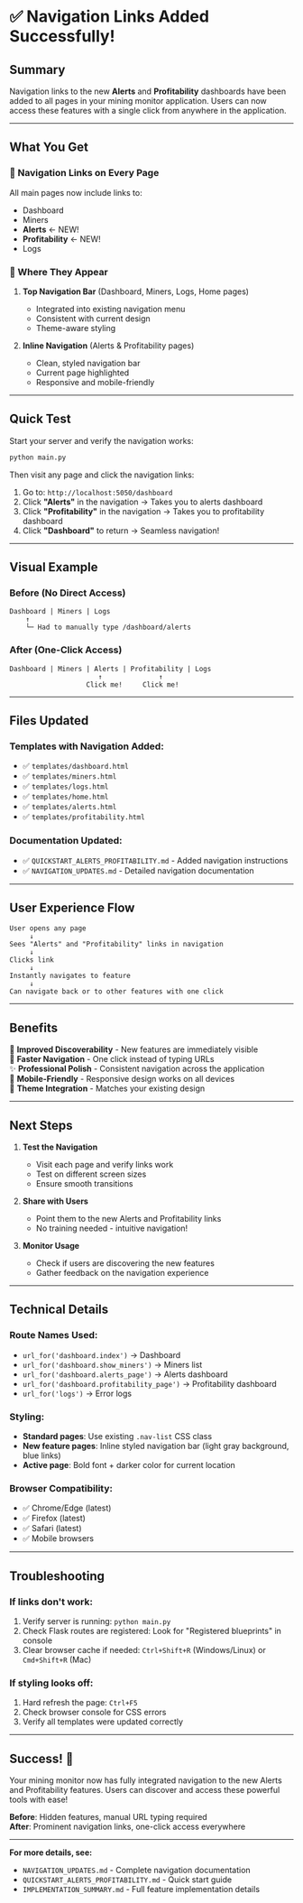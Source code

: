 # ✅ Navigation Links Added Successfully!

## Summary

Navigation links to the new **Alerts** and **Profitability** dashboards have been added to all pages in your mining monitor application. Users can now access these features with a single click from anywhere in the application.

---

## What You Get

### 🔗 Navigation Links on Every Page

All main pages now include links to:
- Dashboard
- Miners  
- **Alerts** ← NEW!
- **Profitability** ← NEW!
- Logs

### 📍 Where They Appear

1. **Top Navigation Bar** (Dashboard, Miners, Logs, Home pages)
   - Integrated into existing navigation menu
   - Consistent with current design
   - Theme-aware styling

2. **Inline Navigation** (Alerts & Profitability pages)
   - Clean, styled navigation bar
   - Current page highlighted
   - Responsive and mobile-friendly

---

## Quick Test

Start your server and verify the navigation works:

```bash
python main.py
```

Then visit any page and click the navigation links:

1. Go to: `http://localhost:5050/dashboard`
2. Click **"Alerts"** in the navigation → Takes you to alerts dashboard
3. Click **"Profitability"** in the navigation → Takes you to profitability dashboard
4. Click **"Dashboard"** to return → Seamless navigation!

---

## Visual Example

### Before (No Direct Access)
```
Dashboard | Miners | Logs
    ↑
    └─ Had to manually type /dashboard/alerts
```

### After (One-Click Access)
```
Dashboard | Miners | Alerts | Profitability | Logs
                      ↑              ↑
                   Click me!     Click me!
```

---

## Files Updated

### Templates with Navigation Added:
- ✅ `templates/dashboard.html`
- ✅ `templates/miners.html`
- ✅ `templates/logs.html`
- ✅ `templates/home.html`
- ✅ `templates/alerts.html`
- ✅ `templates/profitability.html`

### Documentation Updated:
- ✅ `QUICKSTART_ALERTS_PROFITABILITY.md` - Added navigation instructions
- ✅ `NAVIGATION_UPDATES.md` - Detailed navigation documentation

---

## User Experience Flow

```
User opens any page
     ↓
Sees "Alerts" and "Profitability" links in navigation
     ↓
Clicks link
     ↓
Instantly navigates to feature
     ↓
Can navigate back or to other features with one click
```

---

## Benefits

🎯 **Improved Discoverability** - New features are immediately visible  
🚀 **Faster Navigation** - One click instead of typing URLs  
✨ **Professional Polish** - Consistent navigation across the application  
📱 **Mobile-Friendly** - Responsive design works on all devices  
🎨 **Theme Integration** - Matches your existing design  

---

## Next Steps

1. **Test the Navigation**
   - Visit each page and verify links work
   - Test on different screen sizes
   - Ensure smooth transitions

2. **Share with Users**
   - Point them to the new Alerts and Profitability links
   - No training needed - intuitive navigation!

3. **Monitor Usage**
   - Check if users are discovering the new features
   - Gather feedback on the navigation experience

---

## Technical Details

### Route Names Used:
- `url_for('dashboard.index')` → Dashboard
- `url_for('dashboard.show_miners')` → Miners list
- `url_for('dashboard.alerts_page')` → Alerts dashboard
- `url_for('dashboard.profitability_page')` → Profitability dashboard
- `url_for('logs')` → Error logs

### Styling:
- **Standard pages**: Use existing `.nav-list` CSS class
- **New feature pages**: Inline styled navigation bar (light gray background, blue links)
- **Active page**: Bold font + darker color for current location

### Browser Compatibility:
- ✅ Chrome/Edge (latest)
- ✅ Firefox (latest)
- ✅ Safari (latest)
- ✅ Mobile browsers

---

## Troubleshooting

### If links don't work:
1. Verify server is running: `python main.py`
2. Check Flask routes are registered: Look for "Registered blueprints" in console
3. Clear browser cache if needed: `Ctrl+Shift+R` (Windows/Linux) or `Cmd+Shift+R` (Mac)

### If styling looks off:
1. Hard refresh the page: `Ctrl+F5`
2. Check browser console for CSS errors
3. Verify all templates were updated correctly

---

## Success! 🎉

Your mining monitor now has fully integrated navigation to the new Alerts and Profitability features. Users can discover and access these powerful tools with ease!

**Before**: Hidden features, manual URL typing required  
**After**: Prominent navigation links, one-click access everywhere

---

**For more details, see:**
- `NAVIGATION_UPDATES.md` - Complete navigation documentation
- `QUICKSTART_ALERTS_PROFITABILITY.md` - Quick start guide
- `IMPLEMENTATION_SUMMARY.md` - Full feature implementation details
